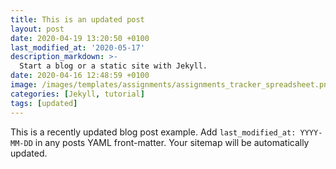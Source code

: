 ```yaml
---
title: This is an updated post
layout: post
date: 2020-04-19 13:20:50 +0100
last_modified_at: '2020-05-17'
description_markdown: >-
  Start a blog or a static site with Jekyll.
date: 2020-04-16 12:48:59 +0100
image: /images/templates/assignments/assignments_tracker_spreadsheet.png
categories: [Jekyll, tutorial]
tags: [updated]
---
```

This is a recently updated blog post example. Add `last_modified_at: YYYY-MM-DD` in any posts YAML front-matter. Your sitemap will be automatically updated.
